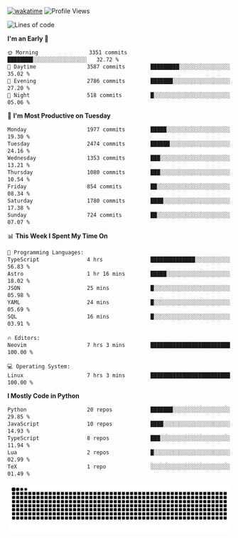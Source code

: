 [![wakatime](https://wakatime.com/badge/user/b920b284-3cde-4cd4-b72e-f7f22d050b16.svg)](https://wakatime.com/@b920b284-3cde-4cd4-b72e-f7f22d050b16)
![Profile Views](http://img.shields.io/badge/Profile%20Views-4586-blue)
<!--START_SECTION:waka-->
![Lines of code](https://img.shields.io/badge/From%20Hello%20World%20I%27ve%20Written-9.1%20million%20lines%20of%20code-blue)

**I'm an Early 🐤** 

```text
🌞 Morning                3351 commits        ████████░░░░░░░░░░░░░░░░░   32.72 % 
🌆 Daytime                3587 commits        █████████░░░░░░░░░░░░░░░░   35.02 % 
🌃 Evening                2786 commits        ███████░░░░░░░░░░░░░░░░░░   27.20 % 
🌙 Night                  518 commits         █░░░░░░░░░░░░░░░░░░░░░░░░   05.06 % 
```
📅 **I'm Most Productive on Tuesday** 

```text
Monday                   1977 commits        █████░░░░░░░░░░░░░░░░░░░░   19.30 % 
Tuesday                  2474 commits        ██████░░░░░░░░░░░░░░░░░░░   24.16 % 
Wednesday                1353 commits        ███░░░░░░░░░░░░░░░░░░░░░░   13.21 % 
Thursday                 1080 commits        ███░░░░░░░░░░░░░░░░░░░░░░   10.54 % 
Friday                   854 commits         ██░░░░░░░░░░░░░░░░░░░░░░░   08.34 % 
Saturday                 1780 commits        ████░░░░░░░░░░░░░░░░░░░░░   17.38 % 
Sunday                   724 commits         ██░░░░░░░░░░░░░░░░░░░░░░░   07.07 % 
```


📊 **This Week I Spent My Time On** 

```text
💬 Programming Languages: 
TypeScript               4 hrs               ██████████████░░░░░░░░░░░   56.83 % 
Astro                    1 hr 16 mins        █████░░░░░░░░░░░░░░░░░░░░   18.02 % 
JSON                     25 mins             █░░░░░░░░░░░░░░░░░░░░░░░░   05.98 % 
YAML                     24 mins             █░░░░░░░░░░░░░░░░░░░░░░░░   05.69 % 
SQL                      16 mins             █░░░░░░░░░░░░░░░░░░░░░░░░   03.91 % 

🔥 Editors: 
Neovim                   7 hrs 3 mins        █████████████████████████   100.00 % 

💻 Operating System: 
Linux                    7 hrs 3 mins        █████████████████████████   100.00 % 
```

**I Mostly Code in Python** 

```text
Python                   20 repos            ███████░░░░░░░░░░░░░░░░░░   29.85 % 
JavaScript               10 repos            ████░░░░░░░░░░░░░░░░░░░░░   14.93 % 
TypeScript               8 repos             ███░░░░░░░░░░░░░░░░░░░░░░   11.94 % 
Lua                      2 repos             █░░░░░░░░░░░░░░░░░░░░░░░░   02.99 % 
TeX                      1 repo              ░░░░░░░░░░░░░░░░░░░░░░░░░   01.49 % 
```




<!--END_SECTION:waka-->
![Snake animation](https://raw.githubusercontent.com/timmypidashev/timmypidashev/main/commits.svg)
